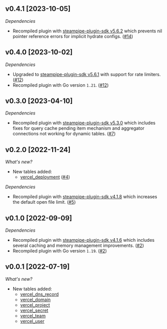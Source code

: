 ## v0.4.1 [2023-10-05]

_Dependencies_

- Recompiled plugin with [steampipe-plugin-sdk v5.6.2](https://github.com/turbot/steampipe-plugin-sdk/blob/main/CHANGELOG.md#v562-2023-10-03) which prevents nil pointer reference errors for implicit hydrate configs. ([#14](https://github.com/turbot/steampipe-plugin-vercel/pull/14))

## v0.4.0 [2023-10-02]

_Dependencies_

- Upgraded to [steampipe-plugin-sdk v5.6.1](https://github.com/turbot/steampipe-plugin-sdk/blob/main/CHANGELOG.md#v561-2023-09-29) with support for rate limiters. ([#12](https://github.com/turbot/steampipe-plugin-vercel/pull/12))
- Recompiled plugin with Go version `1.21`. ([#12](https://github.com/turbot/steampipe-plugin-vercel/pull/12))

## v0.3.0 [2023-04-10]

_Dependencies_

- Recompiled plugin with [steampipe-plugin-sdk v5.3.0](https://github.com/turbot/steampipe-plugin-sdk/blob/main/CHANGELOG.md#v530-2023-03-16) which includes fixes for query cache pending item mechanism and aggregator connections not working for dynamic tables. ([#7](https://github.com/turbot/steampipe-plugin-vercel/pull/7))

## v0.2.0 [2022-11-24]

_What's new?_

- New tables added:
  - [vercel_deployment](https://hub.steampipe.io/plugins/turbot/vercel/tables/vercel_deployment) ([#4](https://github.com/turbot/steampipe-plugin-vercel/pull/4))

_Dependencies_

- Recompiled plugin with [steampipe-plugin-sdk v4.1.8](https://github.com/turbot/steampipe-plugin-sdk/blob/main/CHANGELOG.md#v418-2022-09-08) which increases the default open file limit. ([#5](https://github.com/turbot/steampipe-plugin-vercel/pull/5))

## v0.1.0 [2022-09-09]

_Dependencies_

- Recompiled plugin with [steampipe-plugin-sdk v4.1.6](https://github.com/turbot/steampipe-plugin-sdk/blob/main/CHANGELOG.md#v416-2022-09-02) which includes several caching and memory management improvements. ([#2](https://github.com/turbot/steampipe-plugin-vercel/pull/2))
- Recompiled plugin with Go version `1.19`. ([#2](https://github.com/turbot/steampipe-plugin-vercel/pull/2))

## v0.0.1 [2022-07-19]

_What's new?_

- New tables added:
  - [vercel_dns_record](https://hub.steampipe.io/plugins/turbot/vercel/tables/vercel_dns_record)
  - [vercel_domain](https://hub.steampipe.io/plugins/turbot/vercel/tables/vercel_domain)
  - [vercel_project](https://hub.steampipe.io/plugins/turbot/vercel/tables/vercel_project)
  - [vercel_secret](https://hub.steampipe.io/plugins/turbot/vercel/tables/vercel_secret)
  - [vercel_team](https://hub.steampipe.io/plugins/turbot/vercel/tables/vercel_team)
  - [vercel_user](https://hub.steampipe.io/plugins/turbot/vercel/tables/vercel_user)
